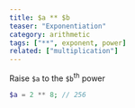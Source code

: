 ```yaml
---
title: $a ** $b
teaser: "Exponentiation"
category: arithmetic
tags: ["**", exponent, power]
related: ["multiplication"]
---
```


Raise `$a` to the `$b`<sup>th</sup> power

```php
$a = 2 ** 8; // 256
```
